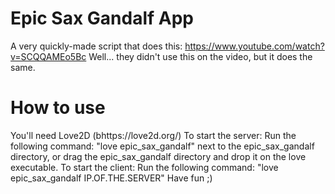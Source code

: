 # Epic Sax Gandalf App
A very quickly-made script that does this: https://www.youtube.com/watch?v=SCQQAMEo5Bc
Well... they didn't use this on the video, but it does the same.

# How to use
You'll need Love2D (bhttps://love2d.org/)
To start the server: Run the following command: "love epic_sax_gandalf" next to the epic_sax_gandalf directory, or drag the epic_sax_gandalf directory and drop it on the love executable.
To start the client: Run the following command: "love epic_sax_gandalf IP.OF.THE.SERVER"
Have fun ;)

